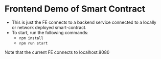 # Frontend Demo of Smart Contract
- This is just the FE connects to a backend service connected to a locally or network deployed smart-contract.
- To start, run the following commands:
  - `npm install`
  - `npm run start`

Note that the current FE connects to localhost:8080